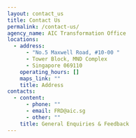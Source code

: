 ```yaml
---
layout: contact_us
title: Contact Us
permalink: /contact-us/
agency_name: AIC Transformation Office
locations:
  - address:
      - "No.5 Maxwell Road, #10-00 "
      - Tower Block, MND Complex
      - Singapore 069110
    operating_hours: []
    maps_link: ""
    title: Address
contacts:
  - content:
      - phone: ""
      - email: FRD@aic.sg
      - other: ""
    title: General Enquiries & Feedback
---
```

